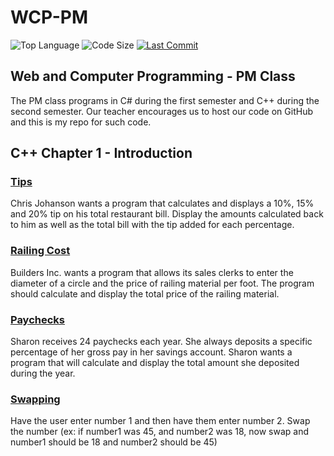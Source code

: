 # WCP-PM

![Top Language](https://img.shields.io/github/languages/top/doccodes/wcp-pm.svg?style=flat)
![Code Size](https://img.shields.io/github/languages/code-size/doccodes/wcp-pm.svg?style=flat)
[![Last Commit](https://img.shields.io/github/last-commit/doccodes/wcp-pm.svg?style=flat)](https://github.com/doccodes/wcp-pm/commit/master)

## Web and Computer Programming - PM Class
The PM class programs in C# during the first semester and C++ during the second semester. Our teacher encourages us to host our code on GitHub and this is my repo for such code.

## C++ Chapter 1 - Introduction
### [Tips](Tips)
Chris Johanson wants a program that calculates and displays a 10%, 15% and 20% tip on his total restaurant bill. Display the amounts calculated back to him as well as the total bill with the tip added for each percentage.
### [Railing Cost](BuildInc)
Builders Inc. wants a program that allows its sales clerks to enter the diameter of a circle and the price of railing material per foot. The program should calculate and display the total price of the railing material.
### [Paychecks](Paycheck)
Sharon receives 24 paychecks each year. She always deposits a specific percentage of her gross pay in her savings account. Sharon wants a program that will calculate and display the total amount she deposited during the year.
### [Swapping](Swapper)
Have the user enter number 1 and then have them enter number 2. Swap the number (ex: if number1 was 45,  and number2 was 18, now swap and number1 should be 18 and number2 should be 45)
